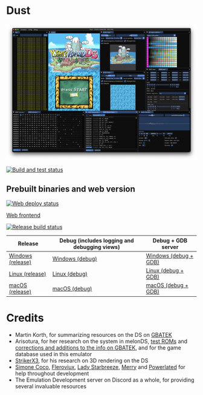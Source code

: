 # Dust

![Screenshot](screenshot.png)

[![Build and test status](https://github.com/Kelpsy/dust/actions/workflows/.github/workflows/run-clippy-and-test.yml/badge.svg?branch=main&event=push)](https://github.com/Kelpsy/dust/actions/workflows/run-clippy-and-test.yml?query=branch%3Amain+event%3Apush)

## Prebuilt binaries and web version

[![Web deploy status](https://github.com/Kelpsy/dust/actions/workflows/.github/workflows/deploy-web.yml/badge.svg?branch=main&event=push)](https://github.com/Kelpsy/dust/actions/workflows/deploy-web.yml?query=branch%3Amain+event%3Apush)

[Web frontend](https://dust-emu.netlify.app)


[![Release build status](https://github.com/Kelpsy/dust/actions/workflows/.github/workflows/build-release.yml/badge.svg?branch=main&event=push)](https://github.com/Kelpsy/dust/actions/workflows/build-release.yml?query=branch%3Amain+event%3Apush)

| Release | Debug (includes logging and debugging views) | Debug + GDB server |
| ------- | -------------------------------------------- | ------------------ |
| [Windows (release)](https://nightly.link/Kelpsy/dust/workflows/build-release/main/Windows.zip) | [Windows (debug)](https://nightly.link/Kelpsy/dust/workflows/build-release/main/Windows-debug.zip) | [Windows (debug + GDB)](https://nightly.link/Kelpsy/dust/workflows/build-release/main/Windows-debug-gdb.zip) |
| [Linux (release)](https://nightly.link/Kelpsy/dust/workflows/build-release/main/Linux.zip) | [Linux (debug)](https://nightly.link/Kelpsy/dust/workflows/build-release/main/Linux-debug.zip) | [Linux (debug + GDB)](https://nightly.link/Kelpsy/dust/workflows/build-release/main/Linux-debug-gdb.zip) |
| [macOS (release)](https://nightly.link/Kelpsy/dust/workflows/build-release/main/macOS.zip) | [macOS (debug)](https://nightly.link/Kelpsy/dust/workflows/build-release/main/macOS-debug.zip) | [macOS (debug + GDB)](https://nightly.link/Kelpsy/dust/workflows/build-release/main/macOS-debug-gdb.zip) |

# Credits
- Martin Korth, for summarizing resources on the DS on [GBATEK](https://problemkaputt.de/gbatek.htm)
- Arisotura, for her research on the system in melonDS, [test ROMs](https://github.com/Arisotura/arm7wrestler) and [corrections and additions to the info on GBATEK](http://melonds.kuribo64.net/board/thread.php?id=13), and for the game database used in this emulator
- [StrikerX3](https://github.com/StrikerX3), for his research on 3D rendering on the DS
- [Simone Coco](https://github.com/CocoSimone), [Fleroviux](https://github.com/fleroviux), [Lady Starbreeze](https://github.com/LadyStarbreeze), [Merry](https://github.com/merryhime) and [Powerlated](https://github.com/Powerlated) for help throughout development
- The Emulation Development server on Discord as a whole, for providing several invaluable resources
